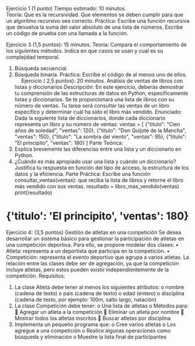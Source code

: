 Ejercicio 1 (1 punto) Tiempo estimado: 10 minutos.  
Teoría: Que es la recursividad. Que elementos se deben cumplir para que un algoritmo recursivo sea correcto.
Práctica: Escribe una función recursiva que devuelva la suma del valor absoluto de una lista de números. Escribe un código de prueba con una llamada a la función.
 
Ejercicio 3 (1,5 puntos): 15 minutos. 
Teoría: Compara el comportamiento de los siguientes métodos. Indica en que casos se usan y cual es su complejidad temporal. 
1.	Búsqueda secuencial.
2.	Búsqueda binaria.
Práctica: Escribe el código de al menos uno de ellos.
 
Ejercicio  ( 2,5 puntos): 20 minutos. Análisis de ventas de libros con listas y diccionarios
Descripción:
En este ejercicio, deberás demostrar tu comprensión de las estructuras de datos en Python, específicamente listas y diccionarios. Se te proporcionará una lista de libros con su número de ventas. Tu tarea será consultar las ventas de un libro específico y determinar cuál ha sido el libro más vendido.
Enunciado:
Dada la siguiente lista de diccionarios, donde cada diccionario representa un libro y su número de ventas:
ventas = [
    {"titulo": "Cien años de soledad", "ventas": 120},
    {"titulo": "Don Quijote de la Mancha", "ventas": 150},
    {"titulo": "La sombra del viento", "ventas": 95},
    {"titulo": "El principito", "ventas": 180}
]
Parte Teórica:
1. Explica brevemente las diferencias entre una lista y un diccionario en Python.
2. ¿Cuándo es más apropiado usar una lista y cuándo un diccionario? Justifica tu respuesta en función del tipo de acceso, la estructura de los datos y la eficiencia.
Parte Práctica:
Escribe una función consultar_ventas(ventas): que reciba la lista de libros y retorne el libro más vendido con sus ventas.
resultado = libro_mas_vendido(ventas)
print(resultado)
# {'titulo': 'El principito', 'ventas': 180}




 
Ejercicio 4: (3,5 puntos) Gestión de atletas en una competición
Se desea desarrollar un sistema básico para gestionar la participación de atletas en una competición deportiva.
Para ello, se propone modelar dos clases:
•	Atleta: representa a un deportista que participa en la competición.
•	Competición: representa el evento deportivo que agrupa a varios atletas.
La relación entre las clases debe ser de agregación, ya que la competición incluye atletas, pero estos pueden existir independientemente de la competición.
Requisitos:
1.	La clase Atleta debe tener al menos los siguientes atributos:
o	nombre (cadena de texto)
o	pais (cadena de texto)
o	edad (entero)
o	disciplina (cadena de texto, por ejemplo: 100m, salto largo, natación)
2.	La clase Competición debe tener:
o	Una lista de atletas
o	Métodos para: 
	Agregar un atleta a la competición
	Eliminar un atleta por nombre
	Mostrar todos los atletas inscritos
	Buscar atletas por disciplina
3.	Implementa un pequeño programa que:
o	Cree varios atletas
o	Los agregue a una competición
o	Realice algunas operaciones como búsqueda y eliminación
o	Muestre la lista final de participantes
